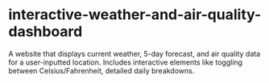 # interactive-weather-and-air-quality-dashboard
A website that displays current weather, 5-day forecast, and air quality data for a user-inputted location. Includes interactive elements like toggling between Celsius/Fahrenheit, detailed daily breakdowns.
